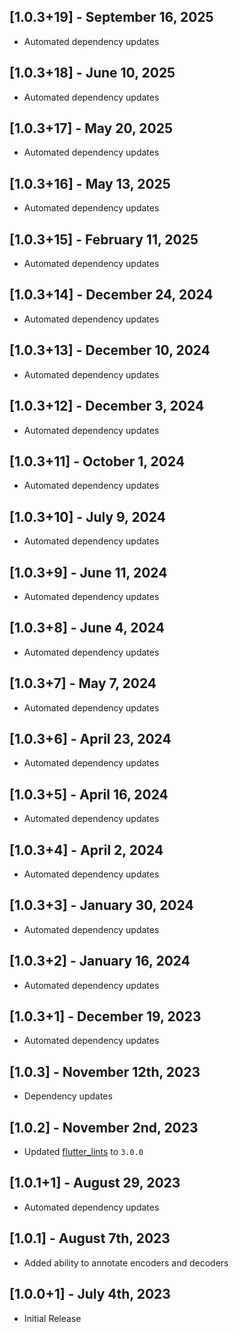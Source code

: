 ## [1.0.3+19] - September 16, 2025

* Automated dependency updates


## [1.0.3+18] - June 10, 2025

* Automated dependency updates


## [1.0.3+17] - May 20, 2025

* Automated dependency updates


## [1.0.3+16] - May 13, 2025

* Automated dependency updates


## [1.0.3+15] - February 11, 2025

* Automated dependency updates


## [1.0.3+14] - December 24, 2024

* Automated dependency updates


## [1.0.3+13] - December 10, 2024

* Automated dependency updates


## [1.0.3+12] - December 3, 2024

* Automated dependency updates


## [1.0.3+11] - October 1, 2024

* Automated dependency updates


## [1.0.3+10] - July 9, 2024

* Automated dependency updates


## [1.0.3+9] - June 11, 2024

* Automated dependency updates


## [1.0.3+8] - June 4, 2024

* Automated dependency updates


## [1.0.3+7] - May 7, 2024

* Automated dependency updates


## [1.0.3+6] - April 23, 2024

* Automated dependency updates


## [1.0.3+5] - April 16, 2024

* Automated dependency updates


## [1.0.3+4] - April 2, 2024

* Automated dependency updates


## [1.0.3+3] - January 30, 2024

* Automated dependency updates


## [1.0.3+2] - January 16, 2024

* Automated dependency updates


## [1.0.3+1] - December 19, 2023

* Automated dependency updates


## [1.0.3] - November 12th, 2023

* Dependency updates


## [1.0.2] - November 2nd, 2023

* Updated [flutter_lints](https://pub.dev/packages/flutter_lints) to `3.0.0`


## [1.0.1+1] - August 29, 2023

* Automated dependency updates


## [1.0.1] - August 7th, 2023

* Added ability to annotate encoders and decoders


## [1.0.0+1] - July 4th, 2023

* Initial Release